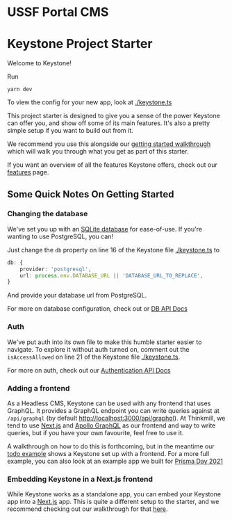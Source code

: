 # USSF Portal CMS

# Keystone Project Starter

Welcome to Keystone!

Run

```
yarn dev
```

To view the config for your new app, look at [./keystone.ts](./keystone.ts)

This project starter is designed to give you a sense of the power Keystone can offer you, and show off some of its main features. It's also a pretty simple setup if you want to build out from it.

We recommend you use this alongside our [getting started walkthrough](https://keystonejs.com/docs/walkthroughs/getting-started-with-create-keystone-app) which will walk you through what you get as part of this starter.

If you want an overview of all the features Keystone offers, check out our [features](https://keystonejs.com/why-keystone#features) page.

## Some Quick Notes On Getting Started

### Changing the database

We've set you up with an [SQLite database](https://keystonejs.com/docs/apis/config#sqlite) for ease-of-use. If you're wanting to use PostgreSQL, you can!

Just change the `db` property on line 16 of the Keystone file [./keystone.ts](./keystone.ts) to

```typescript
db: {
    provider: 'postgresql',
    url: process.env.DATABASE_URL || 'DATABASE_URL_TO_REPLACE',
}
```

And provide your database url from PostgreSQL.

For more on database configuration, check out or [DB API Docs](https://keystonejs.com/docs/apis/config#db)

### Auth

We've put auth into its own file to make this humble starter easier to navigate. To explore it without auth turned on, comment out the `isAccessAllowed` on line 21 of the Keystone file [./keystone.ts](./keystone.ts).

For more on auth, check out our [Authentication API Docs](https://keystonejs.com/docs/apis/auth#authentication-api)

### Adding a frontend

As a Headless CMS, Keystone can be used with any frontend that uses GraphQL. It provides a GraphQL endpoint you can write queries against at `/api/graphql` (by default [http://localhost:3000/api/graphql](http://localhost:3000/api/graphql)). At Thinkmill, we tend to use [Next.js](https://nextjs.org/) and [Apollo GraphQL](https://www.apollographql.com/docs/react/get-started/) as our frontend and way to write queries, but if you have your own favourite, feel free to use it.

A walkthrough on how to do this is forthcoming, but in the meantime our [todo example](https://github.com/keystonejs/keystone-react-todo-demo) shows a Keystone set up with a frontend. For a more full example, you can also look at an example app we built for [Prisma Day 2021](https://github.com/keystonejs/prisma-day-2021-workshop)

### Embedding Keystone in a Next.js frontend

While Keystone works as a standalone app, you can embed your Keystone app into a [Next.js](https://nextjs.org/) app. This is quite a different setup to the starter, and we recommend checking out our walkthrough for that [here](https://keystonejs.com/docs/walkthroughs/embedded-mode-with-sqlite-nextjs#how-to-embed-keystone-sq-lite-in-a-next-js-app).
